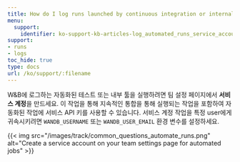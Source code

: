 ```yaml
---
title: How do I log runs launched by continuous integration or internal tools?
menu:
  support:
    identifier: ko-support-kb-articles-log_automated_runs_service_account
support:
- runs
- logs
toc_hide: true
type: docs
url: /ko/support/:filename
---
```


W&B에 로그하는 자동화된 테스트 또는 내부 툴을 실행하려면 팀 설정 페이지에서 **서비스 계정**을 만드세요. 이 작업을 통해 지속적인 통합을 통해 실행되는 작업을 포함하여 자동화된 작업에 서비스 API 키를 사용할 수 있습니다. 서비스 계정 작업을 특정 user에게 귀속시키려면 `WANDB_USERNAME` 또는 `WANDB_USER_EMAIL` 환경 변수를 설정하세요.

{{< img src="/images/track/common_questions_automate_runs.png" alt="Create a service account on your team settings page for automated jobs" >}}
